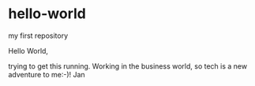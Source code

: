 # hello-world
my first repository

Hello World,

trying to get this running. Working in the business world, so tech is a new adventure to me:-)!
Jan
